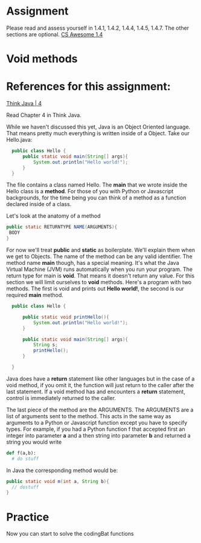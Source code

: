 # Assignment

Please read and assess yourself in 1.4.1, 1.4.2, 1.4.4, 1.4.5, 1.4.7. The other sections are optional.
[CS Awesome 1.4](https://runestone.academy/ns/books/published/csawesome/Unit1-Getting-Started/topic-1-4-assignment.html)

# Void methods

# References for this assignment:
[Think Java | 4](https://books.trinket.io/thinkjava/chapter4.html)

Read Chapter 4 in Think Java.

While we haven't discussed this yet, Java is an Object Oriented
language. That means pretty much everything is written inside of a
Object. Take our Hello.java:

```java
  public class Hello {
      public static void main(String[] args){
          System.out.println("Hello world!");
      }
  }
```

The file contains a class named Hello. The  **main** that we wrote inside the Hello class is a
**method**. For those of you with Python or Javascript backgrounds, for
the time being you can think of a method as a function declared inside
of a class.

Let's look at the anatomy of a method
```java
public static RETURNTYPE NAME(ARGUMENTS){
 BODY
}
```

For now we'll treat **public** and **static** as boilerplate. We'll
explain them when we get to Objects. The name of the method can be any
valid identifier. The method name **main** though, has a special
meaning. It's what the Java Virtual Machine (JVM) runs automatically
when you run your program. The return type for main is **void**. That
means it doesn't return any value. For this section we will limit
ourselves to **void** methods. Here's a program with two
methods. The first is void and prints out **Hello world!**, the second
is our required **main** method.


```java
  public class Hello {

      public static void printHello(){
          System.out.println("Hello world!");
      }

      public static void main(String[] args){
          String s;
          printHello();
      }

  }
```


Java does have a **return** statement like other languages but in the
case of a void method, if you omit it, the function will just return
to the caller after the last statement. If a void method has and
encounters a **return** statement, control is immediately returned to
the caller.

The last piece of the method are the ARGUMENTS. The ARGUMENTS are a
list of arguments sent to the method. This acts in the same way as
arguments to a Python or Javascript function except you have to
specify types. For example, if you had a Python function f that accepted
first an integer into parameter **a** and a then  string into parameter
**b** and returned a string you would write


```python
def f(a,b):
  # do stuff
```


In Java the corresponding method would be:
```java
public static void m(int a, String b){
  // dostuff
}
```



# Practice
Now you can start to solve the codingBat functions

